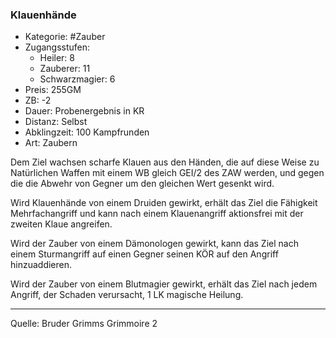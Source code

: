 ### Klauenhände

- Kategorie: #Zauber
- Zugangsstufen:
  - Heiler: 8
  - Zauberer: 11
  - Schwarzmagier: 6
- Preis: 255GM
- ZB: -2
- Dauer: Probenergebnis in KR
- Distanz: Selbst
- Abklingzeit: 100 Kampfrunden
- Art: Zaubern

Dem Ziel wachsen scharfe Klauen aus den Händen, die auf diese Weise zu Natürlichen Waffen mit einem WB gleich GEI/2 des ZAW werden, und gegen die die Abwehr von Gegner um den gleichen Wert gesenkt wird.

Wird Klauenhände von einem Druiden gewirkt, erhält das Ziel die Fähigkeit Mehrfachangriff und kann nach einem Klauenangriff aktionsfrei mit der zweiten Klaue angreifen.

Wird der Zauber von einem Dämonologen gewirkt, kann das Ziel nach einem Sturmangriff auf einen Gegner seinen KÖR auf den Angriff hinzuaddieren.

Wird der Zauber von einem Blutmagier gewirkt, erhält das Ziel nach jedem Angriff, der Schaden verursacht, 1 LK magische Heilung.

---

Quelle: Bruder Grimms Grimmoire 2
